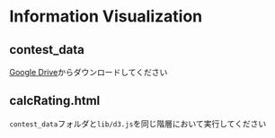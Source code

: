 # Information Visualization

## contest_data
[Google Drive](https://drive.google.com/open?id=1q_qYlU_8CXlPlPt0KQPVpBp6f18PrVkB)からダウンロードしてください

## calcRating.html
`contest_data`フォルダと`lib/d3.js`を同じ階層において実行してください